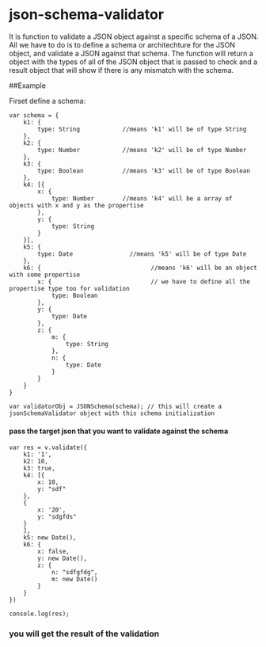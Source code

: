 # json-schema-validator

It is function to validate a JSON object against a specific schema of a JSON.
All we have to do is to define a schema or architechture for the JSON object,
and validate a JSON against that schema. The function will return a object with
the types of all of the JSON object that is passed to check and a result object that will show
if there is any mismatch with the schema.

##Example

Firset define a schema:
```
var schema = {
    k1: {
        type: String            //means 'k1' will be of type String
    },
    k2: {
        type: Number            //means 'k2' will be of type Number
    },
    k3: {
        type: Boolean           //means 'k3' will be of type Boolean
    },
    k4: [{                                  
        x: {
            type: Number        //means 'k4' will be a array of objects with x and y as the propertise 
        },
        y: {
            type: String
        }
    }],
    k5: {
        type: Date                //means 'k5' will be of type Date
    },
    k6: {                               //means 'k6' will be an object with some propertise
        x: {                            // we have to define all the propertise type too for validation
            type: Boolean
        },
        y: {
            type: Date
        },
        z: {
            m: {
                type: String
            },
            n: {
                type: Date
            }
        }
    }
}

var validatorObj = JSONSchema(schema); // this will create a jsonSchemaValidator object with this schema initialization
```

#### pass the target json that you want to validate against the schema
```
var res = v.validate({
    k1: '1',
    k2: 10,
    k3: true,
    k4: [{
        x: 10,
        y: "sdf"
    },
    {
        x: '20',
        y: "sdgfds"
    }
    ],
    k5: new Date(),
    k6: {
        x: false,
        y: new Date(),
        z: {
            n: "sdfgfdg",
            m: new Date()
        }
    }
})

console.log(res);
```

### you will get the result of the validation